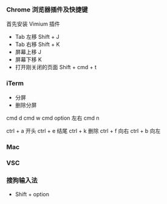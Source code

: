 ### Chrome 浏览器插件及快捷键

首先安装 Vimium 插件

-   Tab 左移 Shift + J
-   Tab 右移 Shift + K
-   屏幕上移 J
-   屏幕下移 K
-   打开刚关闭的页面 Shift + cmd + t

### iTerm

-   分屏
-   删除分屏

cmd d
cmd w
cmd option 左右
cmd n

ctrl + a 开头
ctrl + e 结尾
ctrl + k 删除
ctrl + f 向右
ctrl + b 向左

### Mac

### VSC

### 搜狗输入法

-   Shift + option

